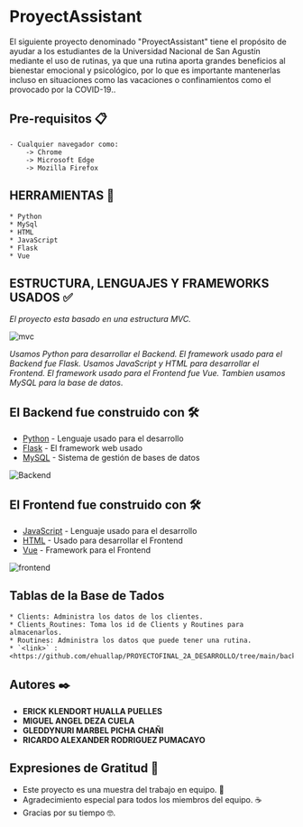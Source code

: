 # ProyectAssistant

El siguiente proyecto denominado "ProyectAssistant" tiene el propósito de ayudar a los estudiantes de la Universidad Nacional de San Agustín mediante el uso
de rutinas, ya que una rutina aporta grandes beneficios al bienestar emocional y psicológico, por lo que es importante mantenerlas incluso en situaciones como
las vacaciones o confinamientos como el provocado por la COVID-19..

## Pre-requisitos 📋

    - Cualquier navegador como:
		-> Chrome
		-> Microsoft Edge
		-> Mozilla Firefox

## HERRAMIENTAS 🚀

    * Python
    * MySql
    * HTML
    * JavaScript
    * Flask
    * Vue

## ESTRUCTURA, LENGUAJES Y FRAMEWORKS USADOS ✅
_El proyecto esta basado en una estructura MVC._

![mvc](https://user-images.githubusercontent.com/83198652/128783108-97b9af4f-b6ce-4cd3-ada8-adcae9b497ce.png)

_Usamos Python para desarrollar el Backend._
_El framework usado para el Backend fue Flask._
_Usamos JavaScript y HTML para desarrollar el Frontend._
_El framework usado para el Frontend fue Vue._
_Tambien usamos MySQL para la base de datos_.

## El Backend fue construido con 🛠️

* [Python](https://www.python.org/) - Lenguaje usado para el desarrollo
* [Flask](https://flask.palletsprojects.com/en/2.0.x/) - El framework web usado
* [MySQL](https://www.mysql.com/) - Sistema de gestión de bases de datos

![Backend](https://user-images.githubusercontent.com/83198652/128778278-0ae5b7c2-4c7c-4d21-8292-e462ccd4b6a1.png)

## El Frontend fue construido con 🛠️

* [JavaScript](https://www.w3schools.com/js/default.asp) - Lenguaje usado para el desarrollo
* [HTML](https://www.w3schools.com/html/default.asp) - Usado para desarrollar el Frontend
* [Vue](https://v3.vuejs.org/guide/introduction.html) - Framework para el Frontend

![frontend](https://user-images.githubusercontent.com/83198652/128801485-18c2b915-7717-4531-a937-a255dd6d8953.png)

## Tablas de la Base de Tados
	* Clients: Administra los datos de los clientes.
	* Clients_Routines: Toma los id de Clients y Routines para almacenarlos.
	* Routines: Administra los datos que puede tener una rutina.
	* `<link>` : <https://github.com/ehuallap/PROYECTOFINAL_2A_DESARROLLO/tree/main/backend/mysql_scripts>


## Autores ✒️

* **ERICK KLENDORT HUALLA PUELLES** 
* **MIGUEL ANGEL DEZA CUELA** 
* **GLEDDYNURI MARBEL PICHA CHAÑI** 
* **RICARDO ALEXANDER RODRIGUEZ PUMACAYO**

## Expresiones de Gratitud 🎁

* Este proyecto es una muestra del trabajo en equipo. 📢
* Agradecimiento especial para todos los miembros del equipo. ☕
* Gracias por su tiempo 🤓.
